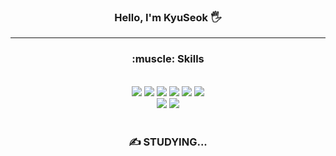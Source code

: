 
<div align="center">

### Hello, I'm KyuSeok 🖐️

  <hr>
    <h3> :muscle: Skills </h3>
    <br />
    <img src="https://img.shields.io/badge/HTML5-E34F26?style=flat&logo=html5&logoColor=white" />
    <img src="https://img.shields.io/badge/CSS3-1572B6?style=flat&logo=css3&logoColor=white" />
    <img src="https://img.shields.io/badge/JavaScript-F7DF1E?style=flat&logo=javascript&logoColor=black" />
    <img src="https://img.shields.io/badge/JQuery-0769AD?style=flat&logo=jquery&logoColor=white" />
    <img src="https://img.shields.io/badge/Sass-CC6699?style=flat&logo=Sass&logoColor=white" />
    <img src="https://img.shields.io/badge/React.js-61DAFB?style=flat&logo=react&logoColor=white" />
    <br />
    <img src="https://img.shields.io/badge/MySQL-4479A1?style=flat&logo=MySQL&logoColor=white" />
    <img src="https://img.shields.io/badge/Figma-F24E1E?style=flat&logo=figma&logoColor=white"/>
    <br />
    <br />
    <h3> ✍️ STUDYING... </h3>
    <br />
    <br />
    <br />
  </hr>
</div>
